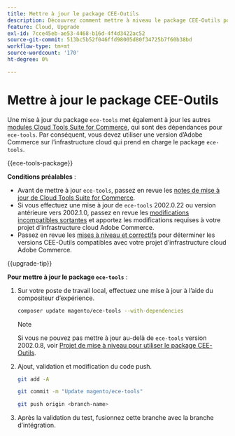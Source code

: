 ```yaml
---
title: Mettre à jour le package CEE-Outils
description: Découvrez comment mettre à niveau le package CEE-Outils pour tirer parti des derniers correctifs et fonctionnalités appliqués à Adobe Commerce sur l’infrastructure cloud.
feature: Cloud, Upgrade
exl-id: 7cce45eb-ae53-4468-b16d-4f4d3422ac52
source-git-commit: 513bc5b52f046ffd98005d80f34725b7f60b38bd
workflow-type: tm+mt
source-wordcount: '170'
ht-degree: 0%

---
```


# Mettre à jour le package CEE-Outils

Une mise à jour du package `ece-tools` met également à jour les autres [modules Cloud Tools Suite for Commerce](../release-notes/cloud-tools-suite.md), qui sont des dépendances pour `ece-tools`. Par conséquent, vous devez utiliser une version d’Adobe Commerce sur l’infrastructure cloud qui prend en charge le package `ece-tools`.

{{ece-tools-package}}

**Conditions préalables** :

- Avant de mettre à jour `ece-tools`, passez en revue les [notes de mise à jour de Cloud Tools Suite for Commerce](../release-notes/cloud-tools-suite.md).
- Si vous effectuez une mise à jour de `ece-tools` 2002.0.22 ou version antérieure vers 2002.1.0, passez en revue les [modifications incompatibles sortantes](../release-notes/backward-incompatible-changes.md) et apportez les modifications requises à votre projet d’infrastructure cloud Adobe Commerce.
- Passez en revue les [mises à niveau et correctifs](../development/commerce-version.md#upgrade-from-older-versions) pour déterminer les versions CEE-Outils compatibles avec votre projet d’infrastructure cloud Adobe Commerce.

{{upgrade-tip}}

**Pour mettre à jour le package `ece-tools`** :

1. Sur votre poste de travail local, effectuez une mise à jour à l’aide du compositeur d’expérience.

   ```bash
   composer update magento/ece-tools --with-dependencies
   ```

   >[!NOTE]
   >
   >Si vous ne pouvez pas mettre à jour au-delà de `ece-tools` version 2002.0.8, voir [ Projet de mise à niveau pour utiliser le package CEE-Outils](install-package.md).

1. Ajout, validation et modification du code push.

   ```bash
   git add -A
   ```

   ```bash
   git commit -m "Update magento/ece-tools"
   ```

   ```bash
   git push origin <branch-name>
   ```

1. Après la validation du test, fusionnez cette branche avec la branche d’intégration.
